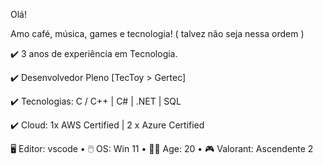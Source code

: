 	
 Olá! 
 
 Amo café, música, games e tecnologia! ( talvez não seja nessa ordem ) 


✔️ 3 anos de experiência em Tecnologia.

✔️ Desenvolvedor Pleno [TecToy > Gertec]

✔️ Tecnologias: C / C++ | C# | .NET | SQL

✔️ Cloud: 1x AWS Certified | 2 x Azure Certified

🖥️ Editor: vscode  •
🖱️ OS: Win 11   •
🧑‍💻 Age: 20  •
🎮 Valorant: Ascendente 2

